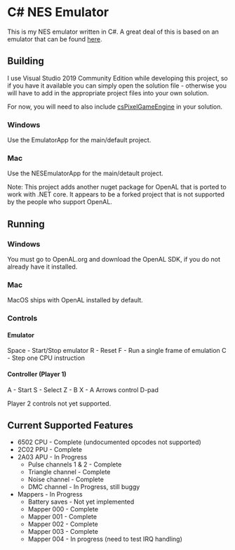 ﻿# C# NES Emulator
This is my NES emulator written in C#. A great deal of this is based on an emulator that can be found [here](https://github.com/OneLoneCoder/olcNES).

## Building
I use Visual Studio 2019 Community Edition while developing this project, so if you have it available you can simply open the solution file - otherwise
you will have to add in the appropriate project files into your own solution.

For now, you will need to also include [csPixelGameEngine](../csPixelGameEngine/tree/master/csPixelGameEngine) in your solution.

### Windows
Use the EmulatorApp for the main/default project.

### Mac
Use the NESEmulatorApp for the main/detault project.

Note: This project adds another nuget package for OpenAL that is ported to work with .NET core. It appears to be a forked project that is not supported by the people
who support OpenAL.

## Running

### Windows
You must go to OpenAL.org and download the OpenAL SDK, if you do not already have it installed.

### Mac
MacOS ships with OpenAL installed by default.

### Controls
#### Emulator
Space - Start/Stop emulator
R - Reset
F - Run a single frame of emulation
C - Step one CPU instruction

#### Controller (Player 1)
A - Start
S - Select
Z - B
X - A
Arrows control D-pad

Player 2 controls not yet supported.

## Current Supported Features
* 6502 CPU - Complete (undocumented opcodes not supported)
* 2C02 PPU - Complete
* 2A03 APU - In Progress
	* Pulse channels 1 & 2 - Complete
	* Triangle channel - Complete
	* Noise channel - Complete
	* DMC channel - In Progress, still buggy
* Mappers - In Progress
	* Battery saves - Not yet implemented
	* Mapper 000 - Complete
	* Mapper 001 - Complete
	* Mapper 002 - Complete
	* Mapper 003 - Complete
	* Mapper 004 - In progress (need to test IRQ handling)
